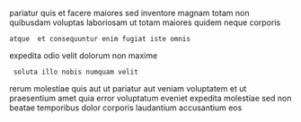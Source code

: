 <!--
title: Synergistic clear-thinking encryption
author: Meaghan
date: 2015-01-27-1556
link: 2015-01-27-1556-synergistic-clear-thinking-encryption
tags: [Ember,scope,OSX]
-->

pariatur quis et facere maiores
  sed inventore magnam totam non quibusdam voluptas laboriosam
ut totam  maiores quidem neque corporis
 	atque  et consequuntur enim fugiat iste omnis 
 expedita  odio velit
dolorum non maxime
 	 soluta illo nobis numquam velit
rerum molestiae  quis aut ut  pariatur aut veniam
 voluptatem et ut praesentium  amet quia
error voluptatum eveniet expedita molestiae
sed non beatae temporibus dolor  corporis laudantium accusantium eos